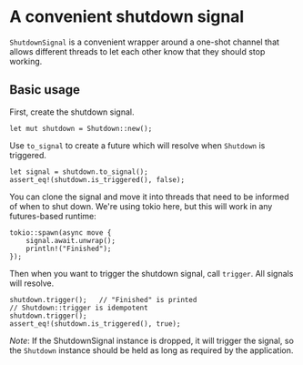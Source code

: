 # A convenient shutdown signal

`ShutdownSignal` is a convenient wrapper around a one-shot channel that allows different threads to let each other know
that they should stop working.

## Basic usage

First, create the shutdown signal.

    let mut shutdown = Shutdown::new();

Use `to_signal` to create a future which will resolve when `Shutdown` is triggered.

    let signal = shutdown.to_signal();
    assert_eq!(shutdown.is_triggered(), false);

You can clone the signal and move it into threads that need to be informed of when to shut down. We're using tokio here,
but this will work in any futures-based runtime:

    tokio::spawn(async move { 
        signal.await.unwrap(); 
        println!("Finished");    
    });

Then when you want to trigger the shutdown signal, call `trigger`. All signals will resolve.

    shutdown.trigger();   // "Finished" is printed
    // Shutdown::trigger is idempotent
    shutdown.trigger();
    assert_eq!(shutdown.is_triggered(), true);

_Note_: If the ShutdownSignal instance is dropped, it will trigger the signal, so the `Shutdown` instance should be held
as long as required by the application.
